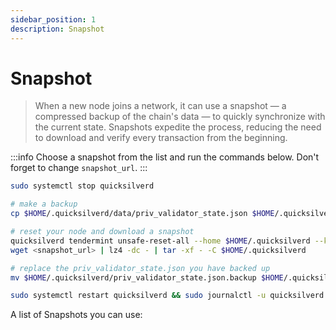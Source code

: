 ```yaml
---
sidebar_position: 1
description: Snapshot
---
```


# Snapshot

> When a new node joins a network, it can use a snapshot — a compressed backup of the chain's data — to quickly synchronize with the current state. Snapshots expedite the process, reducing the need to download and verify every transaction from the beginning.

:::info
Choose a snapshot from the list and run the commands below. Don't forget to change `snapshot_url`.
:::

```bash
sudo systemctl stop quicksilverd

# make a backup
cp $HOME/.quicksilverd/data/priv_validator_state.json $HOME/.quicksilverd/priv_validator_state.json.backup 

# reset your node and download a snapshot
quicksilverd tendermint unsafe-reset-all --home $HOME/.quicksilverd --keep-addr-book 
wget <snapshot_url> | lz4 -dc - | tar -xf - -C $HOME/.quicksilverd

# replace the priv_validator_state.json you have backed up
mv $HOME/.quicksilverd/priv_validator_state.json.backup $HOME/.quicksilverd/data/priv_validator_state.json 

sudo systemctl restart quicksilverd && sudo journalctl -u quicksilverd -f -o cat
```

A list of Snapshots you can use:

